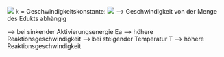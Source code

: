![](Pasted%20image%2020231123135949.png)
k = Geschwindigkeitskonstante: 
![](Pasted%20image%2020231123140145.png)
--> Geschwindigkeit von der Menge des Edukts abhängig

--> bei sinkender Aktivierungsenergie Ea --> höhere Reaktionsgeschwindigkeit 
--> bei steigender Temperatur T --> höhere Reaktionsgeschwindigkeit 
